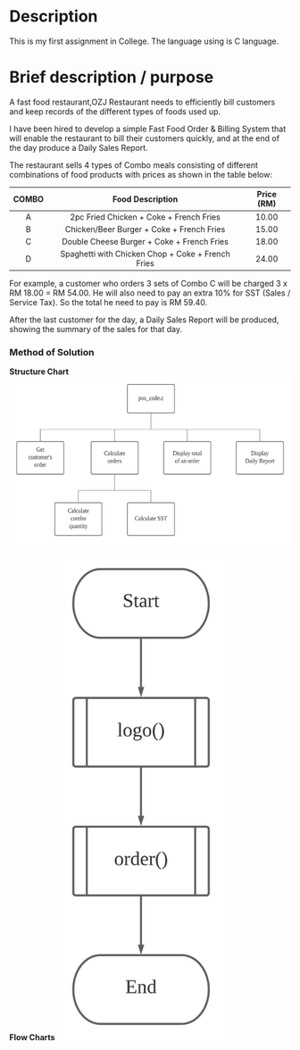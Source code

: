 # Description
This is my first assignment in College.
The language using is C language.

# Brief description / purpose
A fast food restaurant,OZJ Restaurant needs to efficiently bill customers and keep records of the
different types of foods used up.

I have been hired to develop a simple Fast Food Order & Billing System that
will enable the restaurant to bill their customers quickly, and at the end of the day
produce a Daily Sales Report.

The restaurant sells 4 types of Combo meals consisting of different combinations of
food products with prices as shown in the table below:

| COMBO |                  Food Description                 | Price (RM) |
|:-----:|:-------------------------------------------------:|:----------:|
|   A   |      2pc Fried Chicken + Coke + French Fries      |    10.00   |
|   B   |     Chicken/Beer Burger + Coke + French Fries     |    15.00   |
|   C   |     Double Cheese Burger + Coke + French Fries    |    18.00   |
|   D   | Spaghetti with Chicken Chop + Coke + French Fries |    24.00   |

For example, a customer who orders 3 sets of Combo C will be charged 3 x RM 18.00 = RM 54.00. 
He will also need to pay an extra 10% for SST (Sales / Service Tax).
So the total he need to pay is RM 59.40.

After the last customer for the day, a Daily Sales Report will be produced, showing the summary of the sales for that day.

### Method of Solution
**Structure Chart**
<img src="/pic/structure.jpeg" height="300">

**Flow Charts**
<img src="/pic/flow.jpeg" width="300">